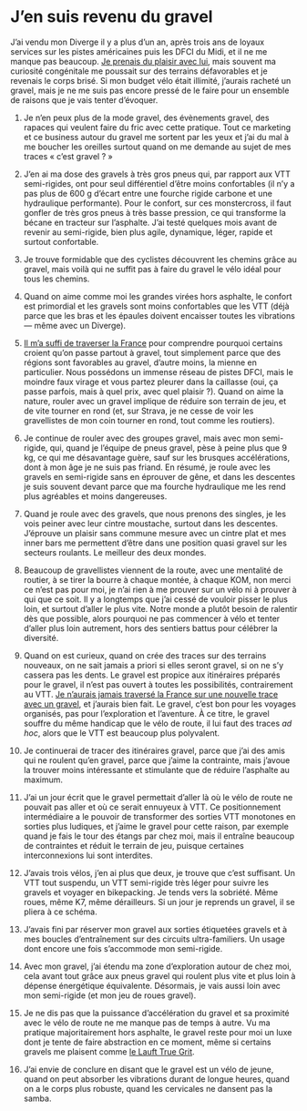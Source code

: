 # J’en suis revenu du gravel

J’ai vendu mon Diverge il y a plus d’un an, après trois ans de loyaux services sur les pistes américaines puis les DFCI du Midi, et il ne me manque pas beaucoup. [Je prenais du plaisir avec lui](https://tcrouzet.com/2021/02/05/le-gravel-comme-revelateur/), mais souvent ma curiosité congénitale me poussait sur des terrains défavorables et je revenais le corps brisé. Si mon budget vélo était illimité, j’aurais racheté un gravel, mais je ne me suis pas encore pressé de le faire pour un ensemble de raisons que je vais tenter d’évoquer.<span id="more-64201"></span>

1. Je n’en peux plus de la mode gravel, des évènements gravel, des rapaces qui veulent faire du fric avec cette pratique. Tout ce marketing et ce business autour du gravel me sortent par les yeux et j’ai du mal à me boucher les oreilles surtout quand on me demande au sujet de mes traces « c’est gravel ? »

2. J’en ai ma dose des gravels à très gros pneus qui, par rapport aux VTT semi-rigides, ont pour seul différentiel d’être moins confortables (il n’y a pas plus de 600 g d’écart entre une fourche rigide carbone et une hydraulique performante). Pour le confort, sur ces monstercross, il faut gonfler de très gros pneus à très basse pression, ce qui transforme la bécane en tracteur sur l’asphalte. J’ai testé quelques mois avant de revenir au semi-rigide, bien plus agile, dynamique, léger, rapide et surtout confortable.

3. Je trouve formidable que des cyclistes découvrent les chemins grâce au gravel, mais voilà qui ne suffit pas à faire du gravel le vélo idéal pour tous les chemins.

4. Quand on aime comme moi les grandes virées hors asphalte, le confort est primordial et les gravels sont moins confortables que les VTT (déjà parce que les bras et les épaules doivent encaisser toutes les vibrations — même avec un Diverge).

5. [Il m’a suffi de traverser la France](https://tcrouzet.com/2022/07/15/une-traversee-de-la-france-a-vtt/) pour comprendre pourquoi certains croient qu’on passe partout à gravel, tout simplement parce que des régions sont favorables au gravel, d’autre moins, la mienne en particulier. Nous possédons un immense réseau de pistes DFCI, mais le moindre faux virage et vous partez pleurer dans la caillasse (oui, ça passe parfois, mais à quel prix, avec quel plaisir ?). Quand on aime la nature, rouler avec un gravel implique de réduire son terrain de jeu, et de vite tourner en rond (et, sur Strava, je ne cesse de voir les gravellistes de mon coin tourner en rond, tout comme les routiers).

6. Je continue de rouler avec des groupes gravel, mais avec mon semi-rigide, qui, quand je l’équipe de pneus gravel, pèse à peine plus que 9 kg, ce qui me désavantage guère, sauf sur les brusques accélérations, dont à mon âge je ne suis pas friand. En résumé, je roule avec les gravels en semi-rigide sans en éprouver de gêne, et dans les descentes je suis souvent devant parce que ma fourche hydraulique me les rend plus agréables et moins dangereuses.

7. Quand je roule avec des gravels, que nous prenons des singles, je les vois peiner avec leur cintre moustache, surtout dans les descentes. J’éprouve un plaisir sans commune mesure avec un cintre plat et mes inner bars me permettent d’être dans une position quasi gravel sur les secteurs roulants. Le meilleur des deux mondes.

8. Beaucoup de gravellistes viennent de la route, avec une mentalité de routier, à se tirer la bourre à chaque montée, à chaque KOM, non merci ce n’est pas pour moi, je n’ai rien à me prouver sur un vélo ni à prouver à qui que ce soit. Il y a longtemps que j’ai cessé de vouloir pisser le plus loin, et surtout d’aller le plus vite. Notre monde a plutôt besoin de ralentir dès que possible, alors pourquoi ne pas commencer à vélo et tenter d’aller plus loin autrement, hors des sentiers battus pour célébrer la diversité.

9. Quand on est curieux, quand on crée des traces sur des terrains nouveaux, on ne sait jamais a priori si elles seront gravel, si on ne s’y cassera pas les dents. Le gravel est propice aux itinéraires préparés pour le gravel, il n’est pas ouvert à toutes les possibilités, contrairement au VTT. [Je n’aurais jamais traversé la France sur une nouvelle trace avec un gravel](https://tcrouzet.com/2022/07/15/une-traversee-de-la-france-a-vtt/), et j’aurais bien fait. Le gravel, c’est bon pour les voyages organisés, pas pour l’exploration et l’aventure. À ce titre, le gravel souffre du même handicap que le vélo de route, il lui faut des traces *ad hoc*, alors que le VTT est beaucoup plus polyvalent.

10. Je continuerai de tracer des itinéraires gravel, parce que j’ai des amis qui ne roulent qu’en gravel, parce que j’aime la contrainte, mais j’avoue la trouver moins intéressante et stimulante que de réduire l’asphalte au maximum.

11. J’ai un jour écrit que le gravel permettait d’aller là où le vélo de route ne pouvait pas aller et où ce serait ennuyeux à VTT. Ce positionnement intermédiaire a le pouvoir de transformer des sorties VTT monotones en sorties plus ludiques, et j’aime le gravel pour cette raison, par exemple quand je fais le tour des étangs par chez moi, mais il entraîne beaucoup de contraintes et réduit le terrain de jeu, puisque certaines interconnexions lui sont interdites.

12. J’avais trois vélos, j’en ai plus que deux, je trouve que c’est suffisant. Un VTT tout suspendu, un VTT semi-rigide très léger pour suivre les gravels et voyager en bikepacking. Je tends vers la sobriété. Même roues, même K7, même dérailleurs. Si un jour je reprends un gravel, il se pliera à ce schéma.

13. J’avais fini par réserver mon gravel aux sorties étiquetées gravels et à mes boucles d’entraînement sur des circuits ultra-familiers. Un usage dont encore une fois s’accommode mon semi-rigide.

14. Avec mon gravel, j’ai étendu ma zone d’exploration autour de chez moi, cela avant tout grâce aux pneus gravel qui roulent plus vite et plus loin à dépense énergétique équivalente. Désormais, je vais aussi loin avec mon semi-rigide (et mon jeu de roues gravel).

15. Je ne dis pas que la puissance d’accélération du gravel et sa proximité avec le vélo de route ne me manque pas de temps à autre. Vu ma pratique majoritairement hors asphalte, le gravel reste pour moi un luxe dont je tente de faire abstraction en ce moment, même si certains gravels me plaisent comme [le Lauft True Grit](https://www.laufcycling.com/eur/product/lauf-true-grit).

16. J’ai envie de conclure en disant que le gravel est un vélo de jeune, quand on peut absorber les vibrations durant de longue heures, quand on a le corps plus robuste, quand les cervicales ne dansent pas la samba.